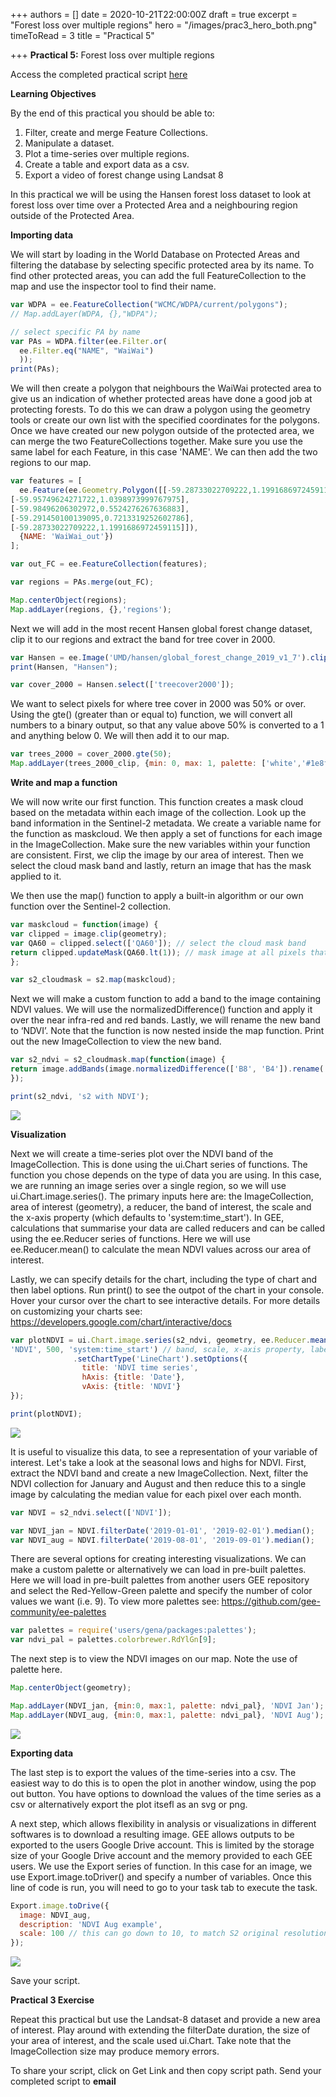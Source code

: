 +++
authors = []
date = 2020-10-21T22:00:00Z
draft = true
excerpt = "Forest loss over multiple regions"
hero = "/images/prac3_hero_both.png"
timeToRead = 3
title = "Practical 5"

+++
**Practical 5:** Forest loss over multiple regions

Access the completed practical script [here](https://code.earthengine.google.com/?scriptPath=users%2Fjdmwhite%2FOTS-GEE4EC%3APractical_5%2FForest_loss_over_multiple_regions)

**Learning Objectives**

By the end of this practical you should be able to:

1. Filter, create and merge Feature Collections.
2. Manipulate a dataset.
3. Plot a time-series over multiple regions.
4. Create a table and export data as a csv.
5. Export a video of forest change using Landsat 8

In this practical we will be using the Hansen forest loss dataset to look at forest loss over time over a Protected Area and a neighbouring region outside of the Protected Area.

**Importing data**

We will start by loading in the World Database on Protected Areas and filtering the database by selecting specific protected area by its name. To find other protected areas, you can add the full FeatureCollection to the map and use the inspector tool to find their name.

```js
var WDPA = ee.FeatureCollection("WCMC/WDPA/current/polygons");
// Map.addLayer(WDPA, {},"WDPA");

// select specific PA by name 
var PAs = WDPA.filter(ee.Filter.or(
  ee.Filter.eq("NAME", "WaiWai")
  ));
print(PAs);
```

We will then create a polygon that neighbours the WaiWai protected area to give us an indication of whether protected areas have done a good job at protecting forests. To do this we can draw a polygon using the geometry tools or create our own list with the specified coordinates for the polygons. Once we have created our new polygon outside of the protected area, we can merge the two FeatureCollections together. Make sure you use the same label for each Feature, in this case 'NAME'. We can then add the two regions to our map.

```js
var features = [
  ee.Feature(ee.Geometry.Polygon([[-59.28733022709222,1.1991686972459115],
[-59.95749624271722,1.0398973999767975],
[-59.98496206302972,0.5524276267636883],
[-59.291450100139095,0.7213319252602786],
[-59.28733022709222,1.1991686972459115]]),
  {NAME: 'WaiWai_out'})
];

var out_FC = ee.FeatureCollection(features);

var regions = PAs.merge(out_FC);

Map.centerObject(regions);
Map.addLayer(regions, {},'regions');
```

Next we will add in the most recent Hansen global forest change dataset, clip it to our regions and extract the band for tree cover in 2000.

```js
var Hansen = ee.Image('UMD/hansen/global_forest_change_2019_v1_7').clip(regions);
print(Hansen, "Hansen");

var cover_2000 = Hansen.select(['treecover2000']);
```

We want to select pixels for where tree cover in 2000 was 50% or over. Using the gte() (greater than or equal to) function, we will convert all numbers to a binary output, so that any value above 50% is converted to a 1 and anything below 0. We will then add it to our map.

```js
var trees_2000 = cover_2000.gte(50);
Map.addLayer(trees_2000_clip, {min: 0, max: 1, palette: ['white','#1e8f1d']}, "trees_2000");
```

**Write and map a function**

We will now write our first function. This function creates a mask cloud based on the metadata within each image of the collection. Look up the band information in the Sentinel-2 metadata. We create a variable name for the function as maskcloud. We then apply a set of functions for each image in the ImageCollection. Make sure the new variables within your function are consistent. First, we clip the image by our area of interest. Then we select the cloud mask band and lastly, return an image that has the mask applied to it.

We then use the map() function to apply a built-in algorithm or our own function over the Sentinel-2 collection.

```js
var maskcloud = function(image) {
var clipped = image.clip(geometry);
var QA60 = clipped.select(['QA60']); // select the cloud mask band
return clipped.updateMask(QA60.lt(1)); // mask image at all pixels that are not zero
};

var s2_cloudmask = s2.map(maskcloud); 
```

Next we will make a custom function to add a band to the image containing NDVI values. We will use the normalizedDifference() function and apply it over the near infra-red and red bands. Lastly, we will rename the new band to ‘NDVI’. Note that the function is now nested inside the map function. Print out the new ImageCollection to view the new band.

```js
var s2_ndvi = s2_cloudmask.map(function(image) {
return image.addBands(image.normalizedDifference(['B8', 'B4']).rename('NDVI'))
});

print(s2_ndvi, 's2 with NDVI');
```

![](/images/prac3_ndvi_band.png)

**Visualization**

Next we will create a time-series plot over the NDVI band of the ImageCollection. This is done using the ui.Chart series of functions. The function you chose depends on the type of data you are using. In this case, we are running an image series over a single region, so we will use ui.Chart.image.series(). The primary inputs here are: the ImageCollection, area of interest (geometry), a reducer, the band of interest, the scale and the x-axis property (which defaults to 'system:time_start'). In GEE, calculations that summarise your data are called reducers and can be called using the ee.Reducer series of functions. Here we will use ee.Reducer.mean() to calculate the mean NDVI values across our area of interest.

Lastly, we can specify details for the chart, including the type of chart and then label options. Run print() to see the outpot of the chart in your console. Hover your cursor over the chart to see interactive details. For more details on customizing your charts see: https://developers.google.com/chart/interactive/docs

```js
var plotNDVI = ui.Chart.image.series(s2_ndvi, geometry, ee.Reducer.mean(), // we use an image based chart, with image, geom & reducer
'NDVI', 500, 'system:time_start') // band, scale, x-axis property, label
              .setChartType('LineChart').setOptions({
                title: 'NDVI time series',
                hAxis: {title: 'Date'},
                vAxis: {title: 'NDVI'}
});

print(plotNDVI);
```

![](/images/prac3_ndvi_chart.png)

It is useful to visualize this data, to see a representation of your variable of interest. Let's take a look at the seasonal lows and highs for NDVI. First, extract the NDVI band and create a new ImageCollection. Next, filter the NDVI collection for January and August and then reduce this to a single image by calculating the median value for each pixel over each month.

```js
var NDVI = s2_ndvi.select(['NDVI']);

var NDVI_jan = NDVI.filterDate('2019-01-01', '2019-02-01').median();
var NDVI_aug = NDVI.filterDate('2019-08-01', '2019-09-01').median();
```

There are several options for creating interesting visualizations. We can make a custom palette or alternatively we can load in pre-built palettes. Here we will load in pre-built palettes from another users GEE repository and select the Red-Yellow-Green palette and specify the number of color values we want (i.e. 9). To view more palettes see: https://github.com/gee-community/ee-palettes

```js
var palettes = require('users/gena/packages:palettes');
var ndvi_pal = palettes.colorbrewer.RdYlGn[9];
```

The next step is to view the NDVI images on our map. Note the use of palette here.

```js
Map.centerObject(geometry);

Map.addLayer(NDVI_jan, {min:0, max:1, palette: ndvi_pal}, 'NDVI Jan');
Map.addLayer(NDVI_aug, {min:0, max:1, palette: ndvi_pal}, 'NDVI Aug');
```

![](/images/prac3_ndvi_vis.png)

**Exporting data**

The last step is to export the values of the time-series into a csv. The easiest way to do this is to open the plot in another window, using the pop out button. You have options to download the values of the time series as a csv or alternatively export the plot itsefl as an svg or png.

A next step, which allows flexibility in analysis or visualizations in different softwares is to download a resulting image. GEE allows outputs to be exported to the users Google Drive account. This is limited by the storage size of your Google Drive account and the memory provided to each GEE users. We use the Export series of function. In this case for an image, we use Export.image.toDriver() and specify a number of variables. Once this line of code is run, you will need to go to your task tab to execute the task.

```js
Export.image.toDrive({
  image: NDVI_aug,
  description: 'NDVI Aug example',
  scale: 100 // this can go down to 10, to match S2 original resolution
});
```

![](/images/prac3_ndvi_tasks.png)

Save your script.

**Practical 3 Exercise**

Repeat this practical but use the Landsat-8 dataset and provide a new area of interest. Play around with extending the filterDate duration, the size of your area of interest, and the scale used ui.Chart. Take note that the ImageCollection size may produce memory errors.

To share your script, click on Get Link and then copy script path. Send your completed script to **email**